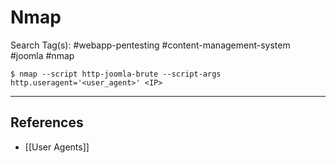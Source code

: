 # Nmap

Search Tag(s): #webapp-pentesting #content-management-system #joomla #nmap

`$ nmap --script http-joomla-brute --script-args http.useragent='<user_agent>' <IP>`

---
## References

- [[User Agents]]